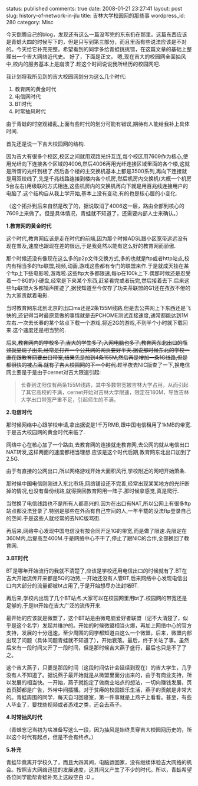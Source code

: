status: published
comments: true
date: 2008-01-21 23:27:41
layout: post
slug: history-of-network-in-jlu
title: 吉林大学校园网的那些事
wordpress_id: 280
category: Misc

今天倒腾自己的blog，发现还有这么一篇没写完的东东扔在那里。这篇东西应该是青蛙大四的时候写下的，但是只写到第三部分，而且里面有些说法应该是不对的。今天给它补充完整。希望看到的同学多给青蛙挑挑错，在这篇文章的基础上整理出一个吉大网络近代史。 好了，下面是正文。 嗯,现在吉大的校园网全面抽风中,校内的服务基本上是崩溃了.趁这个时间说说我所经历的校园网吧.

我计划将我所见到的吉大校园网划分为这么几个时代:

  1. 教育网的黄金时代
  2. 电信网时代
  3. BT时代
  4. 时常抽风时代


由于青蛙的时空观错乱,上面有些时代的划分可能有错误,期待有人能给我补上具体时间.

首先还是说一下吉大校园网的结构.

因为吉大有很多个校区,校区之间就用双路光纤互连,每个校区用7609作为核心,使用光纤向下连接各个区域的4006,然后4006再用光纤连接区域里面的各个楼,这就是所谓的光纤到楼了.然后各个楼的主交换机基本上都是3500系列,再向下连接就是用双绞线了,先是千兆线路连接到楼内各个机房,然后机房内交换机(大概一个机房5台左右)用级联的方式相连,这些机房内的交换机再向下就是用百兆线连接用户的电脑了.这个结构自从我上学开始,基本上没有变动,有的也是核心层的小变化.

（这个拓扑到后来自然是改了的，据说取消了4006这一层，路由全部到核心的7609上来做了。但是具体情况，青蛙就不知道了，还需要内部人士来确认。）


**1.教育网的黄金时代**

这个时代,教育网应该是走在时代的前端,因为那个时候ADSL跟小区宽带远远没有现在普及,速度也跟现在差的很远,于是我竟然以能有这么好的教育网而骄傲.

那个时候还没有像现在这么多的p2p文件交换方式,多的也就是ftp或者http站点,校内有相当多的ftp联盟,视频,动画,游戏这些都有专门的联盟来作.于是就成天挂在某个ftp上下些电影啦,游戏啦.这些ftp大多都限速,每ip在100k上下.偶那时候还是忍受着一个8G的小硬盘,经常是下来某个东西,赶紧看完或者玩完,然后接着去下.后来这些ftp联盟大多都销声匿迹了,据我知道至今仅存了功夫茶联盟的G1还在孜孜不倦的为大家贡献着电影.

当时教育网东北到北京的出口ms还是2条155M线路,但是去公共网上下东西还是飞快的,还记得当时最原意做的事情就是去PCHOME测试连接速度,通常都能达到1M左右.一次去长春的某个站点下载一个游戏,将近2G的游戏,不到半个小时就下载回来.这个速度还是相当赞的.

后来,<strike>教育网内的学校多了,吉大的学生多了,入网电脑也多了,教育网东北出口的瓶颈就显现了出来,经常是打开一个公共网的网页要好半天.据说那时候东北的学校一直在跟教育网要出口带宽,结果先是加到4条155M,然后再是增加一条1G线路,但是都很快的被占满.就有了吉大校园网的下一个时代.</strike>趁半夜去NIC版查了一下,换电信网主要是于是由于cernet对吉大限速引起:


> 长春到沈阳仅有两条155M线路，其中多数带宽被吉林大学占用，从而引起了其它高校的不满，cernet开始对吉林大学限速，限定在180M，导致吉林大学出口带宽严重不足，引起师生的不满。


**2.电信时代**

那时候网络中心跟学校申请,拿出据说是1千万RMB,跟中国电信租用了1kMB的带宽.于是吉大校园网的黄金时代来临了.

网络中心在核心加了一个路由,去教育网的连接就走教育网,去公网的就从电信出口NAT转发,这样两面的速度都相当理想.应该是这个时代后期,教育网东北出口加到了2.5G.

由于有直接的公网出口,所以网络游戏开始大面积风行,学校附近的网吧开始萧条.

那时候中国电信刚刚进入东北市场,网络铺设还不完善,经常出现某某地方的光纤断掉的情况,也没有备份线路,就得换回教育网用一阵子.那时候拿感觉,真是爬行.

当然换了电信线路也不是所有人都高兴的.因为在出口有NAT,所以公网上有很多ftp站点都没法登录了.特别是那些在外面有自己空间的人,一年半载的没法ftp登录自己的空间.于是这些人就经常的去NIC版骂街.

再后来,网络中心发现中国电信没有按合同开足1G的带宽,而是做了限速.先限定在360M内,后提高至400M.于是网络中心不干了,停止了跟NIC的合作,全部换回了教育网.

**3.BT时代**

BT是哪年开始流行的我就不清楚了,应该是学校还用电信出口的时候就有了.BT在吉大开始流传开来都是5Q的功劳,一开始还没有人管BT,后来网络中心发现电信出口内大部分的流量都被bt占用了,于是开始想尽办法封堵BT.

再后来,学校内出现了几个BT站点.大家可以在校园网里用bt了.校园网的带宽还是足够的,于是bt开始在吉大广泛的流传开来.

最开始的应该就是微盟了，这个BT站是由微电脑爱好者联盟（记不大清楚了，似乎是这个名字）发起并维护的。开始的时候微盟相当火爆，再加上网络中心的官方支持，发展的十分迅速，至少周围的同学都知道由这么一个微盟。后来，微盟内部出现了问题（具体问题青蛙就不知道了），开始衰落。最后，终于关站了事。虽然后来有一段时间又开了一段时间，但是那时候吉大燕子盛行，最后也只是不了了之。

这个吉大燕子，只要是那段时间（这段时间估计会延续到现在）的吉大学生，几乎没有人不知道了。据说燕子最开始就是从微盟里面分出来的，由于有商业支持，所以发展的相当快。一开始，燕子就抱定了做商业站点的想法，一切向赚钱发展，页首页脚都是广告，外带中间插播。对于贫瘠的校园娱乐生活，燕子的贡献是非常大的。青蛙周围的同学，每天自习回寝室，第一件事就是上燕子上看看。甚至，有些人毕业了，要找些视频或者游戏之类，还会去燕子。

**4.时常抽风时代**

（青蛙忘记当初为啥准备写这么一段，因为抽风是始终贯穿吉大校园网历史的，所以这个时代有起点，但是不会有终点。）

**5.补充**

青蛙毕竟离开学校久了，而且大四其间，电脑运回家，没有继续体验吉大网络的机会。按照吉大网络迅猛的发展速度，这其间又产生了不少的时代。所以，青蛙希望各位同学能帮青蛙补充上这段空白 :D 。
